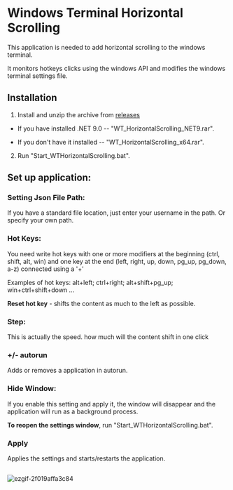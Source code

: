 
# Windows Terminal Horizontal Scrolling

This application is needed to add horizontal scrolling to the windows terminal. 

It monitors hotkeys clicks using the windows API and modifies the windows terminal settings file.

## Installation

1. Install and unzip the archive from [releases](https://github.com/sw3zeg/WindowsTerminal_HorizontalScrolling/releases)

- If you have installed .NET 9.0 -- "WT_HorizontalScrolling_NET9.rar".

- If you don't have it installed -- "WT_HorizontalScrolling_x64.rar".

2. Run "Start_WTHorizontalScrolling.bat".

## Set up application:

### Setting Json File Path:

If you have a standard file location, just enter your username in the path. Or specify your own path.


### Hot Keys: 

You need write hot keys with one or more modifiers at the beginning (ctrl, shift, alt, win) and one key at the end (left, right, up, down, pg_up, pg_down, a-z) connected using a '+'

Examples of hot keys: alt+left; ctrl+right; alt+shift+pg_up; win+ctrl+shift+down ...

**Reset hot key** - shifts the content as much to the left as possible.

### Step:

This is actually the speed. how much will the content shift in one click

### +/- autorun

Adds or removes a application in autorun.

### Hide Window:

If you enable this setting and apply it, the window will disappear and the application will run as a background process.

**To reopen the settings window**, run "Start_WTHorizontalScrolling.bat".

### Apply

Applies the settings and starts/restarts the application.

##

![ezgif-2f019affa3c84](https://github.com/user-attachments/assets/6788fe2e-5f84-4529-ad2b-bc899d121e03)


